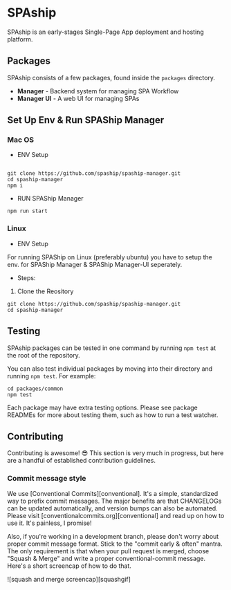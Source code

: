 # SPAship 
SPAship is an early-stages Single-Page App deployment and hosting platform.

## Packages

SPAship consists of a few packages, found inside the `packages` directory.

- **Manager** - Backend system for managing SPA Workflow
- **Manager UI** - A web UI for managing SPAs

## Set Up Env & Run SPAShip Manager 

### Mac OS

- ENV Setup

```

git clone https://github.com/spaship/spaship-manager.git
cd spaship-manager
npm i

```

- RUN SPAShip Manager 
```
npm run start
```

### Linux

- ENV Setup

For running SPAShip on Linux (preferably ubuntu) you have to setup the env. for SPAShip Manager & SPAShip Manager-UI seperately.

- Steps: 

1. Clone the Reository

```
git clone https://github.com/spaship/spaship-manager.git
cd spaship-manager
```



## Testing

SPAship packages can be tested in one command by running `npm test` at the root of the repository.

You can also test individual packages by moving into their directory and running `npm test`. For example:

```
cd packages/common
npm test
```

Each package may have extra testing options. Please see package READMEs for more about testing them, such as how to run a test watcher.

## Contributing

Contributing is awesome! :sunglasses: This section is very much in progress, but here are a handful of established contribution guidelines.

### Commit message style

We use [Conventional Commits][conventional]. It's a simple, standardized way to prefix commit messages. The major benefits are that CHANGELOGs can be updated automatically, and version bumps can also be automated. Please visit [conventionalcommits.org][conventional] and read up on how to use it. It's painless, I promise!

Also, if you're working in a development branch, please don't worry about proper commit message format. Stick to the "commit early & often" mantra. The only requirement is that when your pull request is merged, choose "Squash & Merge" and write a proper conventional-commit message. Here's a short screencap of how to do that.

![squash and merge screencap][squashgif]
